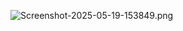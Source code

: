 ![Screenshot-2025-05-19-153849.png]((https://i.ibb.co/G4yVKDS9/Screenshot-2025-05-19-153849.png))








